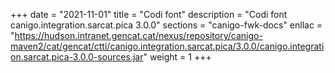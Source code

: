 +++
date        = "2021-11-01"
title       = "Codi font"
description = "Codi font canigo.integration.sarcat.pica 3.0.0"
sections    = "canigo-fwk-docs"
enllac		= "https://hudson.intranet.gencat.cat/nexus/repository/canigo-maven2/cat/gencat/ctti/canigo.integration.sarcat.pica/3.0.0/canigo.integration.sarcat.pica-3.0.0-sources.jar"
weight		= 1
+++
